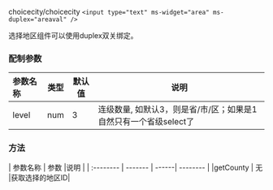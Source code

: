 choicecity/choicecity
`<input type="text" ms-widget="area" ms-duplex="areaval" />`

选择地区组件可以使用duplex双关绑定。

### 配制参数
| 参数名称  |     类型|  默认值  |说明     |
| :--------  |  ------- | ------| -------- |
|level    | num    | 3      |  连级数量, 如默认3，则是省/市/区；如果是1自然只有一个省级select了|

### 方法
| 参数名称  |  参数  |说明     |
| :--------  |  ------- | ------| -------- |
|getCounty |    无    |获取选择的地区ID|


